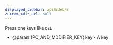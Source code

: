 ```yaml
---
displayed_sidebar: apiSidebar
custom_edit_url: null
---
```


Press one keys like `DEL`

   * @param {PC_AND_MODIFIER_KEY} key - A key
